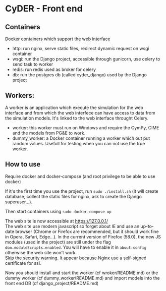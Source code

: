CyDER - Front end
======

Containers
-------

Docker containers which support the web interface

- http: run nginx, serve static files, redirect dynamic request on wsgi container
- wsgi: run the Django project, accessible through gunicorn, use celery to send task to worker
- redis: run redis used as broker for celery
- db: run the postgres db (called cyder_django) used by the Django project

Workers:
--------

A worker is an application which execute the simulation for the web interface and from which the web interfece can have access to data from the simulation models.
It's linked to the web interface throught Celery.

- worker: this worker must run on Windows and require the CymPy, CIME and the models from PG&E to work.
- dummy_worker: a Docker container running a worker which out put random values. Usefull for testing when you can not use the true worker.


How to use
-------

Require docker and docker-compose (and root privilege to be able to use docker)

If it's the first time you use the project, run `sudo ./install.sh` (it will create database, collect the static files for nginx, ask to create the Django superuser...).

Then start containers using `sudo docker-compose up`  

The web site is now accessible at https://127.0.0.1/  
The web site use modern javascript so forget about IE and use an up-to-date browser (Chrome or Firefox are recommended, but it should work fine in Opera, Safari, Edge...). In the current version of Firefox (58.0), the new JS modules (used in the project) are still under the flag `dom.moduleScripts.enabled`. You will have to enable it in `about:config` otherwise the web site won't work.  
Skip the security warning. It appear because Nginx use a self-signed certificate for ssl.

Now you should install and start the worker (cf wroker/README.md) or the dummy worker (cf dummy_worker/README.md) and import models into the front end DB (cf django_project/README.md)

